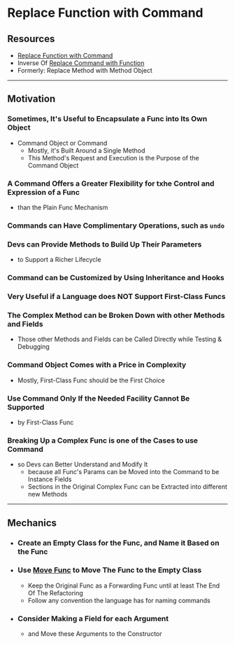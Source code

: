 # Replace Function with Command


## Resources

- [Replace Function with Command](https://memberservices.informit.com/my_account/webedition/9780135425664/html/replacefunctionwithcommand.html)
- Inverse Of [Replace Command with Function](https://memberservices.informit.com/my_account/webedition/9780135425664/html/replacecommandwithfunction.html)
- Formerly: Replace Method with Method Object


---
## Motivation

### Sometimes, It's Useful to Encapsulate a Func into Its Own Object
- Command Object or Command
  - Mostly, it's Built Around a Single Method
  - This Method's Request and Execution is the Purpose of the Command Object 

### A Command Offers a Greater Flexibility for txhe Control and Expression of a Func 
- than the Plain Func Mechanism

### Commands can Have Complimentary Operations, such as ``` undo ```

### Devs can Provide Methods to Build Up Their Parameters 
- to Support a Richer Lifecycle

### Command can be Customized by Using Inheritance and Hooks

### Very Useful if a Language does NOT Support First-Class Funcs

### The Complex Method can be Broken Down with other Methods and Fields
- Those other Methods and Fields can be Called Directly while Testing & Debugging

### Command Object Comes with a Price in Complexity
- Mostly, First-Class Func should be the First Choice

### Use Command Only If the Needed Facility Cannot Be Supported 
- by First-Class Func 

### Breaking Up a Complex Func is one of the Cases to use Command
- so Devs can Better Understand and Modify It
  - because all Func's Params can be Moved into the Command to be Instance Fields
  - Sections in the Original Complex Func can be Extracted into different new Methods


---
## Mechanics

- ### Create an Empty Class for the Func, and Name it Based on the Func

- ### Use [Move Func](https://memberservices.informit.com/my_account/webedition/9780135425664/html/movefunction.html) to Move The Func to the Empty Class
  - Keep the Original Func as a Forwarding Func until at least The End Of The Refactoring
  - Follow any convention the language has for naming commands

- ### Consider Making a Field for each Argument
  - and Move these Arguments to the Constructor

